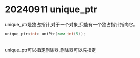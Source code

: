 # 20240911 unique_ptr
unique_ptr是独占指针,对于一个对象,只能有一个独占指针指向它。

```cpp
unique_ptr<int> uniPtr(new int(5));
```
<br>unique_ptr可以指定删除器,删除器可以先指定
